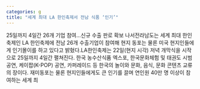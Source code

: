 ```yaml
---
categories: g
title: "세계 최대 LA 한인축제서 전남 식품 ‘인기’"
---
```

25일까지 4일간 26개 기업 참여…신규 수출 판로 확보 나서전라남도는 세계 최대 한인축제인 LA 한인축제에 전남 26개 수출기업이 참여해 현지 동포는 물론 미국 현지인들에게 인기몰이를 하고 있다고 밝혔다.LA한인축제는 22일(현지 시각) 저녁 개막식을 시작으로 25일까지 4일간 펼쳐진다. 한국 농수산식품 엑스포, 한국문화체험 및 태권도 시범공연, 케이팝(K-POP) 공연, 카퍼레이드 등 한국의 놀이와 문화, 음식, 문화 콘텐츠 교류의 장이다. 재미동포는 물론 현지인들에게도 큰 인기를 끌며 연인원 40만 명 이상이 참여하는 세계 최